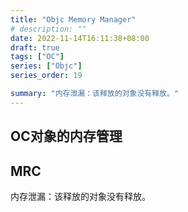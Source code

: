 ```yaml
---
title: "Objc Memory Manager"
# description: ""
date: 2022-11-14T16:11:38+08:00
draft: true
tags: ["OC"]
series: ["Objc"]
series_order: 19

summary: "内存泄漏：该释放的对象没有释放。"
---
```

## OC对象的内存管理

## MRC

内存泄漏：该释放的对象没有释放。
